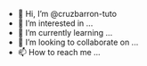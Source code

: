 - 👋 Hi, I’m @cruzbarron-tuto
- 👀 I’m interested in ...
- 🌱 I’m currently learning ...
- 💞️ I’m looking to collaborate on ...
- 📫 How to reach me ...

<!---
cruzbarron-tuto/cruzbarron-tuto is a ✨ special ✨ repository because its `README.md` (this file) appears on your GitHub profile.
You can click the Preview link to take a look at your changes.
--->
